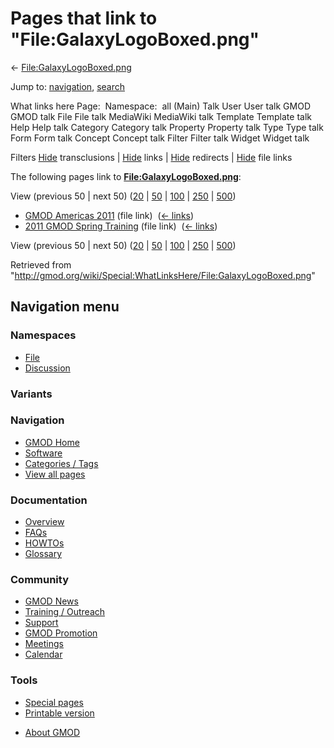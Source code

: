<div id="mw-page-base" class="noprint">

</div>

<div id="mw-head-base" class="noprint">

</div>

<div id="content" class="mw-body" role="main">

<span id="top"></span>

<div id="mw-js-message" style="display:none;">

</div>



# <span dir="auto">Pages that link to "File:GalaxyLogoBoxed.png"</span>

<div id="bodyContent">

<div id="contentSub">

←
[File:GalaxyLogoBoxed.png](/wiki/File:GalaxyLogoBoxed.png "File:GalaxyLogoBoxed.png")

</div>

<div id="jump-to-nav" class="mw-jump">

Jump to: [navigation](#mw-navigation), [search](#p-search)

</div>

<div id="mw-content-text">

What links here Page:  Namespace:  all (Main) Talk User User talk GMOD
GMOD talk File File talk MediaWiki MediaWiki talk Template Template talk
Help Help talk Category Category talk Property Property talk Type Type
talk Form Form talk Concept Concept talk Filter Filter talk Widget
Widget talk

Filters
[Hide](/mediawiki/index.php?title=Special:WhatLinksHere/File:GalaxyLogoBoxed.png&hidetrans=1 "Special:WhatLinksHere/File:GalaxyLogoBoxed.png")
transclusions \|
[Hide](/mediawiki/index.php?title=Special:WhatLinksHere/File:GalaxyLogoBoxed.png&hidelinks=1 "Special:WhatLinksHere/File:GalaxyLogoBoxed.png")
links \|
[Hide](/mediawiki/index.php?title=Special:WhatLinksHere/File:GalaxyLogoBoxed.png&hideredirs=1 "Special:WhatLinksHere/File:GalaxyLogoBoxed.png")
redirects \|
[Hide](/mediawiki/index.php?title=Special:WhatLinksHere/File:GalaxyLogoBoxed.png&hideimages=1 "Special:WhatLinksHere/File:GalaxyLogoBoxed.png")
file links

The following pages link to
**[File:GalaxyLogoBoxed.png](/wiki/File:GalaxyLogoBoxed.png "File:GalaxyLogoBoxed.png")**:

View (previous 50 \| next 50)
([20](/mediawiki/index.php?title=Special:WhatLinksHere/File:GalaxyLogoBoxed.png&limit=20 "Special:WhatLinksHere/File:GalaxyLogoBoxed.png")
\|
[50](/mediawiki/index.php?title=Special:WhatLinksHere/File:GalaxyLogoBoxed.png&limit=50 "Special:WhatLinksHere/File:GalaxyLogoBoxed.png")
\|
[100](/mediawiki/index.php?title=Special:WhatLinksHere/File:GalaxyLogoBoxed.png&limit=100 "Special:WhatLinksHere/File:GalaxyLogoBoxed.png")
\|
[250](/mediawiki/index.php?title=Special:WhatLinksHere/File:GalaxyLogoBoxed.png&limit=250 "Special:WhatLinksHere/File:GalaxyLogoBoxed.png")
\|
[500](/mediawiki/index.php?title=Special:WhatLinksHere/File:GalaxyLogoBoxed.png&limit=500 "Special:WhatLinksHere/File:GalaxyLogoBoxed.png"))

- [GMOD Americas 2011](/wiki/GMOD_Americas_2011 "GMOD Americas 2011")
  (file link) ‎ <span class="mw-whatlinkshere-tools">([←
  links](/mediawiki/index.php?title=Special:WhatLinksHere&target=GMOD+Americas+2011 "Special:WhatLinksHere"))</span>
- [2011 GMOD Spring
  Training](/wiki/2011_GMOD_Spring_Training "2011 GMOD Spring Training")
  (file link) ‎ <span class="mw-whatlinkshere-tools">([←
  links](/mediawiki/index.php?title=Special:WhatLinksHere&target=2011+GMOD+Spring+Training "Special:WhatLinksHere"))</span>

View (previous 50 \| next 50)
([20](/mediawiki/index.php?title=Special:WhatLinksHere/File:GalaxyLogoBoxed.png&limit=20 "Special:WhatLinksHere/File:GalaxyLogoBoxed.png")
\|
[50](/mediawiki/index.php?title=Special:WhatLinksHere/File:GalaxyLogoBoxed.png&limit=50 "Special:WhatLinksHere/File:GalaxyLogoBoxed.png")
\|
[100](/mediawiki/index.php?title=Special:WhatLinksHere/File:GalaxyLogoBoxed.png&limit=100 "Special:WhatLinksHere/File:GalaxyLogoBoxed.png")
\|
[250](/mediawiki/index.php?title=Special:WhatLinksHere/File:GalaxyLogoBoxed.png&limit=250 "Special:WhatLinksHere/File:GalaxyLogoBoxed.png")
\|
[500](/mediawiki/index.php?title=Special:WhatLinksHere/File:GalaxyLogoBoxed.png&limit=500 "Special:WhatLinksHere/File:GalaxyLogoBoxed.png"))

</div>

<div class="printfooter">

Retrieved from
"<http://gmod.org/wiki/Special:WhatLinksHere/File:GalaxyLogoBoxed.png>"

</div>

<div id="catlinks" class="catlinks catlinks-allhidden">

</div>

<div class="visualClear">

</div>

</div>

</div>

<div id="mw-navigation">

## Navigation menu

<div id="mw-head">



<div id="left-navigation">

<div id="p-namespaces" class="vectorTabs" role="navigation"
aria-labelledby="p-namespaces-label">

### Namespaces

- <span id="ca-nstab-image"><a href="/wiki/File:GalaxyLogoBoxed.png" accesskey="c"
  title="View the file page [c]">File</a></span>
- <span id="ca-talk"><a
  href="/mediawiki/index.php?title=File_talk:GalaxyLogoBoxed.png&amp;action=edit&amp;redlink=1"
  accesskey="t"
  title="Discussion about the content page [t]">Discussion</a></span>

</div>

<div id="p-variants" class="vectorMenu emptyPortlet" role="navigation"
aria-labelledby="p-variants-label">

### 

### Variants[](#)

<div class="menu">

</div>

</div>

</div>

<div id="right-navigation">





</div>



</div>

</div>

</div>

<div id="mw-panel">

<div id="p-logo" role="banner">

<a href="/wiki/Main_Page"
style="background-image: url(http://gmod.org/images/GMOD-cogs.png);"
title="Visit the main page"></a>

</div>

<div id="p-Navigation" class="portal" role="navigation"
aria-labelledby="p-Navigation-label">

### Navigation

<div class="body">

- <span id="n-GMOD-Home">[GMOD Home](/wiki/Main_Page)</span>
- <span id="n-Software">[Software](/wiki/GMOD_Components)</span>
- <span id="n-Categories-.2F-Tags">[Categories /
  Tags](/wiki/Categories)</span>
- <span id="n-View-all-pages">[View all
  pages](/wiki/Special:AllPages)</span>

</div>

</div>

<div id="p-Documentation" class="portal" role="navigation"
aria-labelledby="p-Documentation-label">

### Documentation

<div class="body">

- <span id="n-Overview">[Overview](/wiki/Overview)</span>
- <span id="n-FAQs">[FAQs](/wiki/Category:FAQ)</span>
- <span id="n-HOWTOs">[HOWTOs](/wiki/Category:HOWTO)</span>
- <span id="n-Glossary">[Glossary](/wiki/Glossary)</span>

</div>

</div>

<div id="p-Community" class="portal" role="navigation"
aria-labelledby="p-Community-label">

### Community

<div class="body">

- <span id="n-GMOD-News">[GMOD News](/wiki/GMOD_News)</span>
- <span id="n-Training-.2F-Outreach">[Training /
  Outreach](/wiki/Training_and_Outreach)</span>
- <span id="n-Support">[Support](/wiki/Support)</span>
- <span id="n-GMOD-Promotion">[GMOD
  Promotion](/wiki/GMOD_Promotion)</span>
- <span id="n-Meetings">[Meetings](/wiki/Meetings)</span>
- <span id="n-Calendar">[Calendar](/wiki/Calendar)</span>

</div>

</div>

<div id="p-tb" class="portal" role="navigation"
aria-labelledby="p-tb-label">

### Tools

<div class="body">

- <span id="t-specialpages"><a href="/wiki/Special:SpecialPages" accesskey="q"
  title="A list of all special pages [q]">Special pages</a></span>
- <span id="t-print"><a
  href="/mediawiki/index.php?title=Special:WhatLinksHere/File:GalaxyLogoBoxed.png&amp;printable=yes"
  rel="alternate" accesskey="p"
  title="Printable version of this page [p]">Printable version</a></span>

</div>

</div>

</div>

</div>

<div id="footer" role="contentinfo">

- <span id="footer-places-about">[About
  GMOD](/wiki/GMOD:About "GMOD:About")</span>

<!-- -->






</div>
